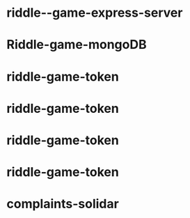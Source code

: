 # riddle--game-express-server
# Riddle-game-mongoDB
# riddle-game-token
# riddle-game-token
# riddle-game-token
# riddle-game-token
# complaints-solidar
